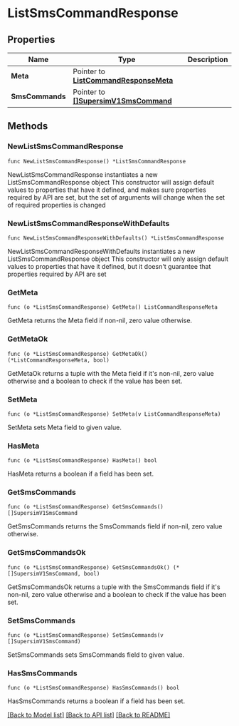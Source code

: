 # ListSmsCommandResponse

## Properties

Name | Type | Description
------------ | ------------- | -------------
**Meta** | Pointer to [**ListCommandResponseMeta**](ListCommandResponse_meta.md) |  | [optional] 
**SmsCommands** | Pointer to [**[]SupersimV1SmsCommand**](SupersimV1SmsCommand.md) |  | [optional] 

## Methods

### NewListSmsCommandResponse

`func NewListSmsCommandResponse() *ListSmsCommandResponse`

NewListSmsCommandResponse instantiates a new ListSmsCommandResponse object
This constructor will assign default values to properties that have it defined,
and makes sure properties required by API are set, but the set of arguments
will change when the set of required properties is changed

### NewListSmsCommandResponseWithDefaults

`func NewListSmsCommandResponseWithDefaults() *ListSmsCommandResponse`

NewListSmsCommandResponseWithDefaults instantiates a new ListSmsCommandResponse object
This constructor will only assign default values to properties that have it defined,
but it doesn't guarantee that properties required by API are set

### GetMeta

`func (o *ListSmsCommandResponse) GetMeta() ListCommandResponseMeta`

GetMeta returns the Meta field if non-nil, zero value otherwise.

### GetMetaOk

`func (o *ListSmsCommandResponse) GetMetaOk() (*ListCommandResponseMeta, bool)`

GetMetaOk returns a tuple with the Meta field if it's non-nil, zero value otherwise
and a boolean to check if the value has been set.

### SetMeta

`func (o *ListSmsCommandResponse) SetMeta(v ListCommandResponseMeta)`

SetMeta sets Meta field to given value.

### HasMeta

`func (o *ListSmsCommandResponse) HasMeta() bool`

HasMeta returns a boolean if a field has been set.

### GetSmsCommands

`func (o *ListSmsCommandResponse) GetSmsCommands() []SupersimV1SmsCommand`

GetSmsCommands returns the SmsCommands field if non-nil, zero value otherwise.

### GetSmsCommandsOk

`func (o *ListSmsCommandResponse) GetSmsCommandsOk() (*[]SupersimV1SmsCommand, bool)`

GetSmsCommandsOk returns a tuple with the SmsCommands field if it's non-nil, zero value otherwise
and a boolean to check if the value has been set.

### SetSmsCommands

`func (o *ListSmsCommandResponse) SetSmsCommands(v []SupersimV1SmsCommand)`

SetSmsCommands sets SmsCommands field to given value.

### HasSmsCommands

`func (o *ListSmsCommandResponse) HasSmsCommands() bool`

HasSmsCommands returns a boolean if a field has been set.


[[Back to Model list]](../README.md#documentation-for-models) [[Back to API list]](../README.md#documentation-for-api-endpoints) [[Back to README]](../README.md)


